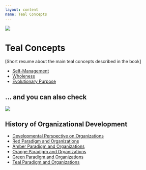 ```yaml
---
layout: content
name: Teal Concepts
---
```

![](/media/fundamental-assumptions.jpg)

# Teal Concepts

\[Short resume about the main teal concepts described in the book]

* [Self-Management](../../theory/self-management/)
* [Wholeness](../../theory/wholeness/)
* [Evolutionary Purpose](../../theory/evolutionary-purpose/)

## ... and you can also check

![](/media/1_018-small.png)

## History of Organizational Development

* [Developmental Perspective on Organizations](../../theory/developmental-perspective-on-organizations/)
* [Red Paradigm and Organizations](../../theory/red-organizations/)
* [Amber Paradigm and Organizations](../../theory/amber-paradigm-and-organizations/)
* [Orange Paradigm and Organizations](../../theory/orange-paradigm-and-organizations/)
* [Green Paradigm and Organizations](../../theory/green-paradigm-and-organizations/)
* [Teal Paradigm and Organizations](../../theory/teal-paradigm-and-organizations/)